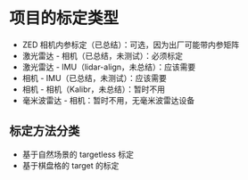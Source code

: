 # 项目的标定类型

- ZED 相机内参标定（已总结）：可选，因为出厂可能带内参矩阵
- 激光雷达 - 相机（已总结，未测试）：必须标定
- 激光雷达 - IMU（lidar-align，未总结）：应该需要
- 相机 - IMU（已总结，未测试）：应该需要
- 相机 - 相机（Kalibr，未总结）：暂时不用
- 毫米波雷达 - 相机：暂时不用，无毫米波雷达设备

## 标定方法分类

- 基于自然场景的 targetless 标定
- 基于棋盘格的 target 的标定